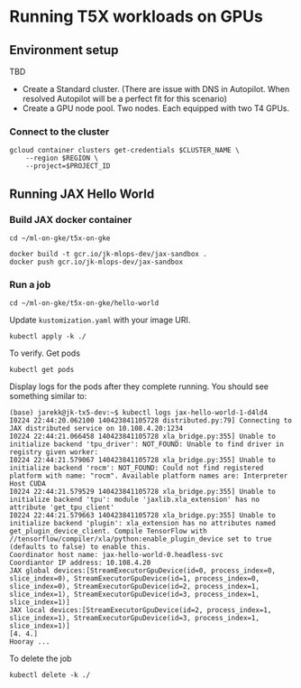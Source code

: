 # Running T5X workloads on GPUs

## Environment setup

TBD

- Create a Standard cluster. (There are issue with DNS in Autopilot. When resolved Autopilot will be a perfect fit for this scenario)
- Create a GPU node pool. Two nodes. Each equipped with two T4 GPUs.


### Connect to the cluster

```
gcloud container clusters get-credentials $CLUSTER_NAME \
    --region $REGION \
    --project=$PROJECT_ID
```


## Running JAX Hello World


### Build JAX docker container

```
cd ~/ml-on-gke/t5x-on-gke

docker build -t gcr.io/jk-mlops-dev/jax-sandbox .
docker push gcr.io/jk-mlops-dev/jax-sandbox 
```

### Run a job

```
cd ~/ml-on-gke/t5x-on-gke/hello-world
```

Update `kustomization.yaml` with your image URI.

```
kubectl apply -k ./
```

To verify. Get pods

```
kubectl get pods
```

Display logs for the pods after they complete running. You should see something similar to:

```
(base) jarekk@jk-tx5-dev:~$ kubectl logs jax-hello-world-1-d4ld4
I0224 22:44:20.062100 140423841105728 distributed.py:79] Connecting to JAX distributed service on 10.108.4.20:1234
I0224 22:44:21.066458 140423841105728 xla_bridge.py:355] Unable to initialize backend 'tpu_driver': NOT_FOUND: Unable to find driver in registry given worker: 
I0224 22:44:21.579067 140423841105728 xla_bridge.py:355] Unable to initialize backend 'rocm': NOT_FOUND: Could not find registered platform with name: "rocm". Available platform names are: Interpreter Host CUDA
I0224 22:44:21.579529 140423841105728 xla_bridge.py:355] Unable to initialize backend 'tpu': module 'jaxlib.xla_extension' has no attribute 'get_tpu_client'
I0224 22:44:21.579663 140423841105728 xla_bridge.py:355] Unable to initialize backend 'plugin': xla_extension has no attributes named get_plugin_device_client. Compile TensorFlow with //tensorflow/compiler/xla/python:enable_plugin_device set to true (defaults to false) to enable this.
Coordinator host name: jax-hello-world-0.headless-svc
Coordiantor IP address: 10.108.4.20
JAX global devices:[StreamExecutorGpuDevice(id=0, process_index=0, slice_index=0), StreamExecutorGpuDevice(id=1, process_index=0, slice_index=0), StreamExecutorGpuDevice(id=2, process_index=1, slice_index=1), StreamExecutorGpuDevice(id=3, process_index=1, slice_index=1)]
JAX local devices:[StreamExecutorGpuDevice(id=2, process_index=1, slice_index=1), StreamExecutorGpuDevice(id=3, process_index=1, slice_index=1)]
[4. 4.]
Hooray ...
```


To delete the job

```
kubectl delete -k ./
```
